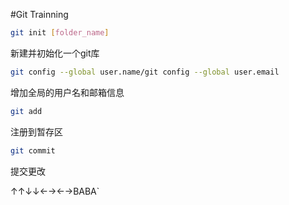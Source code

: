 #Git Trainning
```bash
git init [folder_name]
```
新建并初始化一个git库

```bash
git config --global user.name/git config --global user.email
```
增加全局的用户名和邮箱信息

```bash
git add
```
注册到暂存区

```bash
git commit
```
提交更改

↑↑↓↓←→←→BABA`
